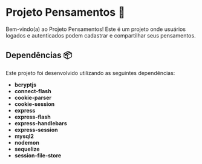 # Projeto Pensamentos 🚀

Bem-vindo(a) ao Projeto Pensamentos! Este é um projeto onde usuários logados e autenticados podem cadastrar e compartilhar seus pensamentos.

## Dependências 📦

Este projeto foi desenvolvido utilizando as seguintes dependências:

- **bcryptjs** 
- **connect-flash** 
- **cookie-parser** 
- **cookie-session** 
- **express** 
- **express-flash** 
- **express-handlebars** 
- **express-session** 
- **mysql2** 
- **nodemon** 
- **sequelize** 
- **session-file-store** 
